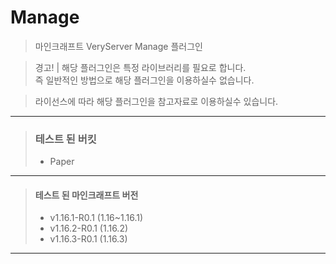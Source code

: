# Manage

> 마인크래프트 VeryServer Manage 플러그인

> 경고! | 해당 플러그인은 특정 라이브러리를 필요로 합니다.\
> 즉 일반적인 방법으로 해당 플러그인을 이용하실수 없습니다.

> 라이선스에 따라 해당 플러그인을 참고자료로 이용하실수 있습니다.
---
> ### 테스트 된 버킷
> * Paper
---
> #### 테스트 된 마인크래프트 버전
> * v1.16.1-R0.1 (1.16~1.16.1)
> * v1.16.2-R0.1 (1.16.2)
> * v1.16.3-R0.1 (1.16.3)
---